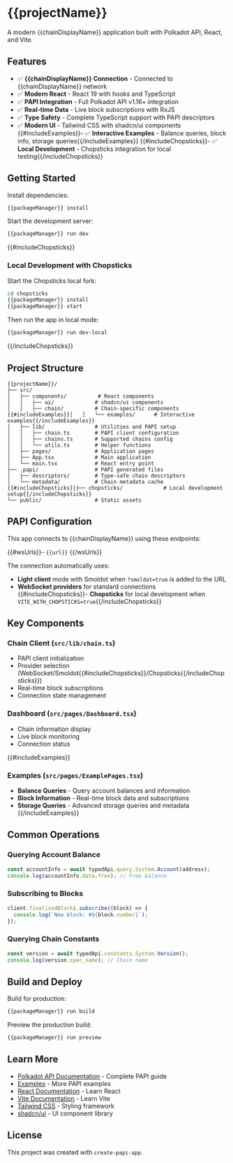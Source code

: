 # {{projectName}}

A modern {{chainDisplayName}} application built with Polkadot API, React, and Vite.

## Features

- ✅ **{{chainDisplayName}} Connection** - Connected to {{chainDisplayName}} network
- ✅ **Modern React** - React 19 with hooks and TypeScript
- ✅ **PAPI Integration** - Full Polkadot API v1.16+ integration
- ✅ **Real-time Data** - Live block subscriptions with RxJS
- ✅ **Type Safety** - Complete TypeScript support with PAPI descriptors
- ✅ **Modern UI** - Tailwind CSS with shadcn/ui components
  {{#includeExamples}}- ✅ **Interactive Examples** - Balance queries, block info, storage queries{{/includeExamples}}
  {{#includeChopsticks}}- ✅ **Local Development** - Chopsticks integration for local testing{{/includeChopsticks}}

## Getting Started

Install dependencies:

```bash
{{packageManager}} install
```

Start the development server:

```bash
{{packageManager}} run dev
```

{{#includeChopsticks}}

### Local Development with Chopsticks

Start the Chopsticks local fork:

```bash
cd chopsticks
{{packageManager}} install
{{packageManager}} start
```

Then run the app in local mode:

```bash
{{packageManager}} run dev-local
```

{{/includeChopsticks}}

## Project Structure

```
{{projectName}}/
├── src/
│   ├── components/          # React components
│   │   ├── ui/             # shadcn/ui components
│   │   ├── chain/          # Chain-specific components
{{#includeExamples}}│   │   └── examples/      # Interactive examples{{/includeExamples}}
│   ├── lib/                # Utilities and PAPI setup
│   │   ├── chain.ts        # PAPI client configuration
│   │   ├── chains.ts       # Supported chains config
│   │   └── utils.ts        # Helper functions
│   ├── pages/              # Application pages
│   ├── App.tsx             # Main application
│   └── main.tsx            # React entry point
├── .papi/                  # PAPI generated files
│   ├── descriptors/        # Type-safe chain descriptors
│   └── metadata/           # Chain metadata cache
{{#includeChopsticks}}├── chopsticks/             # Local development setup{{/includeChopsticks}}
└── public/                 # Static assets
```

## PAPI Configuration

This app connects to {{chainDisplayName}} using these endpoints:

{{#wsUrls}}- `{{url}}`
{{/wsUrls}}

The connection automatically uses:

- **Light client** mode with Smoldot when `?smoldot=true` is added to the URL
- **WebSocket providers** for standard connections
  {{#includeChopsticks}}- **Chopsticks** for local development when `VITE_WITH_CHOPSTICKS=true`{{/includeChopsticks}}

## Key Components

### Chain Client (`src/lib/chain.ts`)

- PAPI client initialization
- Provider selection (WebSocket/Smoldot{{#includeChopsticks}}/Chopsticks{{/includeChopsticks}})
- Real-time block subscriptions
- Connection state management

### Dashboard (`src/pages/Dashboard.tsx`)

- Chain information display
- Live block monitoring
- Connection status

{{#includeExamples}}

### Examples (`src/pages/ExamplePages.tsx`)

- **Balance Queries** - Query account balances and information
- **Block Information** - Real-time block data and subscriptions
- **Storage Queries** - Advanced storage queries and metadata
  {{/includeExamples}}

## Common Operations

### Querying Account Balance

```typescript
const accountInfo = await typedApi.query.System.Account(address);
console.log(accountInfo.data.free); // Free balance
```

### Subscribing to Blocks

```typescript
client.finalizedBlock$.subscribe((block) => {
  console.log(`New block: #${block.number}`);
});
```

### Querying Chain Constants

```typescript
const version = await typedApi.constants.System.Version();
console.log(version.spec_name); // Chain name
```

## Build and Deploy

Build for production:

```bash
{{packageManager}} run build
```

Preview the production build:

```bash
{{packageManager}} run preview
```

## Learn More

- [Polkadot API Documentation](https://papi.how) - Complete PAPI guide
- [Examples](https://papi.how/examples) - More PAPI examples
- [React Documentation](https://react.dev) - Learn React
- [Vite Documentation](https://vitejs.dev) - Learn Vite
- [Tailwind CSS](https://tailwindcss.com) - Styling framework
- [shadcn/ui](https://ui.shadcn.com) - UI component library

## License

This project was created with `create-papi-app`.
